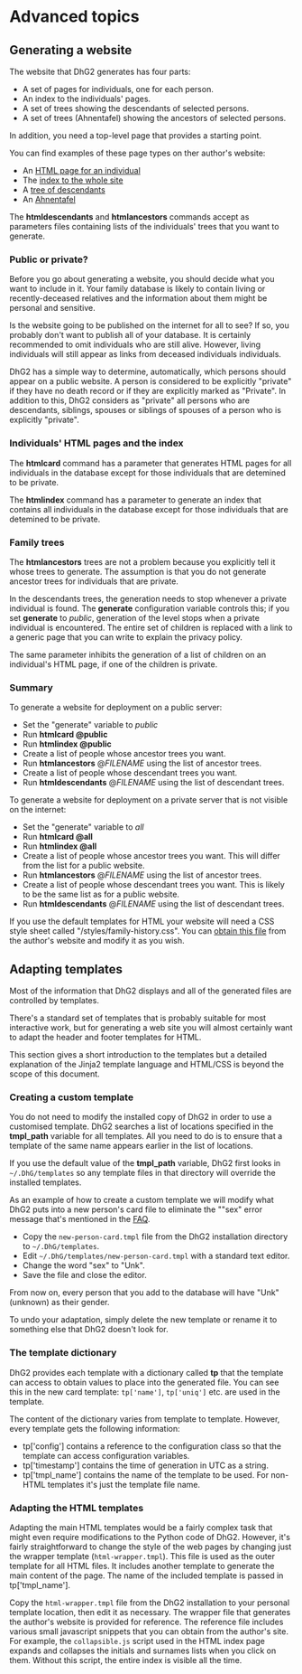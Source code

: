 # Advanced topics

## Generating a website

The website that DhG2 generates has four parts:

* A set of pages for individuals, one for each person.
* An index to the individuals' pages.
* A set of trees showing the descendants of selected persons.
* A set of trees (Ahnentafel) showing the ancestors of selected persons.

In addition, you need a top-level page that provides a starting point.

You can find examples of these page types on ther author's website:

* An [HTML page for an individual](https://thelancashireman.org/family-history/cards/Haworth/JohnHaworth-396.html)
* The [index to the whole site](https://thelancashireman.org/family-history/surname-index.html)
* A [tree of descendants](https://thelancashireman.org/family-history/trees/JohnHaworth-377-descendants.html)
* An [Ahnentafel](https://thelancashireman.org/family-history/trees/JohnHaworth-396-ancestors.html)

The **htmldescendants** and **htmlancestors** commands accept as parameters files containing lists
of the individuals' trees that you want to generate.

### Public or private?

Before you go about generating a website, you should decide what you want to include in it. Your family
database is likely to contain living or recently-deceased relatives and the information about them might
be personal and sensitive.

Is the website going to be published on the internet for all to see? If so, you probably don't want to
publish all of your database. It is certainly recommended to omit individuals who are still alive.
However, living individuals will still appear as links from deceased individuals individuals.

DhG2 has a simple way to determine, automatically, which persons should appear on a public website.
A person is considered to be explicitly "private" if they have no death record or if they are explicitly
marked as "Private". In addition to this, DhG2 considers as "private" all persons who are descendants,
siblings, spouses or siblings of spouses of a person who is explicitly "private".

### Individuals' HTML pages and the index

The **htmlcard** command has a parameter that generates HTML pages for all individuals in the database except
for those individuals that are detemined to be private.

The **htmlindex** command has a parameter to generate an index that contains all individuals in the database except
for those individuals that are detemined to be private.

### Family trees

The **htmlancestors** trees are not a problem because you explicitly tell it whose trees to generate. The
assumption is that you do not generate ancestor trees for individuals that are private.

In the descendants trees, the generation needs to stop whenever a private individual is found. The
**generate** configuration variable controls this; if you set **generate** to *public*, generation
of the level stops when a private individual is encountered. The entire set of children is replaced
with a link to a generic page that you can write to explain the privacy policy.

The same parameter inhibits the generation of a list of children on an individual's HTML page, if one
of the children is private.

### Summary

To generate a website for deployment on a public server:

* Set the "generate" variable to *public*
* Run **htmlcard @public**
* Run **htmlindex @public**
* Create a list of people whose ancestor trees you want.
* Run **htmlancestors** &#64;*FILENAME* using the list of ancestor trees.
* Create a list of people whose descendant trees you want.
* Run **htmldescendants** &#64;*FILENAME* using the list of descendant trees.

To generate a website for deployment on a private server that is not visible on the internet:

* Set the "generate" variable to *all*
* Run **htmlcard @all**
* Run **htmlindex @all**
* Create a list of people whose ancestor trees you want. This will differ from the list for a public website.
* Run **htmlancestors** &#64;*FILENAME* using the list of ancestor trees.
* Create a list of people whose descendant trees you want. This is likely to be the same list as for a public website.
* Run **htmldescendants** &#64;*FILENAME* using the list of descendant trees.

If you use the default templates for HTML your website will need a CSS style sheet called
"/styles/family-history.css". You can [obtain this file](https://thelancashireman.org/styles/family-history.css)
from the author's website and modify it as you wish.

## Adapting templates

Most of the information that DhG2 displays and all of the generated files are controlled by templates.

There's a standard set of templates that is probably suitable for most interactive work, but for
generating a web site you will almost certainly want to adapt the header and footer templates for HTML.

This section gives a short introduction to the templates but a detailed explanation of the Jinja2
template language and HTML/CSS is beyond the scope of this document.

### Creating a custom template

You do not need to modify the installed copy of DhG2 in order to use a customised template. DhG2
searches a list of locations specified in the **tmpl_path** variable for all templates. All you
need to do is to ensure that a template of the same name appears earlier in the list of locations.

If you use the default value of the **tmpl_path** variable, DhG2 first looks in `~/.DhG/templates`
so any template files in that directory will override the installed templates.

As an example of how to create a custom template we will modify what DhG2 puts into a new person's
card file to eliminate the ""sex" error message that's mentioned in the [FAQ](FAQ.md).

* Copy the `new-person-card.tmpl` file from the DhG2 installation directory to `~/.DhG/templates`.
* Edit `~/.DhG/templates/new-person-card.tmpl` with a standard text editor.
* Change the word "sex" to "Unk".
* Save the file and close the editor.

From now on, every person that you add to the database will have "Unk" (unknown) as their gender.

To undo your adaptation, simply delete the new template or rename it to something else that DhG2 doesn't
look for.

### The template dictionary

DhG2 provides each template with a dictionary called **tp** that the template can access to
obtain values to place into the generated file. You can see this in the new card template:
`tp['name']`, `tp['uniq']` etc. are used in the template.

The content of the dictionary varies from template to template. However, every template gets the
following information:

* tp['config'] contains a reference to the configuration class so that the template can access configuration variables.
* tp['timestamp'] contains the time of generation in UTC as a string.
* tp['tmpl_name'] contains the name of the template to be used. For non-HTML templates it's just the template file name.
   
### Adapting the HTML templates

Adapting the main HTML templates would be a fairly complex task that might even require modifications to the
Python code of DhG2. However, it's fairly straightforward to change the style of the web pages by
changing just the wrapper template (`html-wrapper.tmpl`). This file is used as the outer template for
all HTML files. It includes another template to generate the main content of the page. The name of
the included template is passed in tp['tmpl_name'].

Copy the `html-wrapper.tmpl` file from the DhG2
installation to your personal template location, then edit it as necessary. The wrapper
file that generates the author's website is provided for reference. The reference file includes
various small javascript snippets that you can obtain from the author's site. For example, the
`collapsible.js` script used in the HTML index page expands and collapses the initials and surnames
lists when you click on them. Without this script, the entire index is visible all the time.
